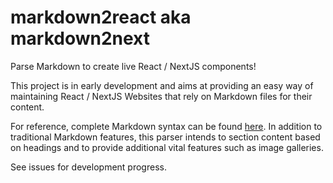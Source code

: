 # markdown2react aka markdown2next

Parse Markdown to create live React / NextJS components!

This project is in early development and aims at providing an easy way of maintaining React / NextJS Websites that rely on Markdown files for their content.

For reference, complete Markdown syntax can be found [here](https://daringfireball.net/projects/markdown/syntax). In addition to traditional Markdown features, this parser intends to section content based on headings and to provide additional vital features such as image galleries.

See issues for development progress.

